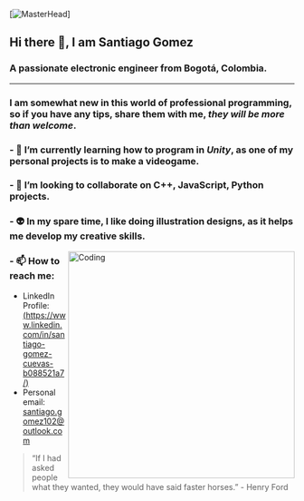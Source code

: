 [![MasterHead](https://as1.ftcdn.net/v2/jpg/02/21/97/86/1000_F_221978639_EyPBA9tuscYhW6rhaO5EiVzdG8hvQSgV.jpg)]
## Hi there 👋, I am Santiago Gomez
### A passionate electronic engineer from Bogotá, Colombia.
___
### I am somewhat new in this world of professional programming, so if you have any tips, share them with me, *they will be more than welcome*.

### - 🌱 I’m currently learning how to program in *Unity*, as one of my personal projects is to make a videogame.  
### - 👯 I’m looking to collaborate on C++, JavaScript, Python projects.
### - 👽 In my spare time, I like doing illustration designs, as it helps me develop my creative skills.
<img align="right" alt="Coding" width="400" src="https://pbs.twimg.com/media/GLY10UrXMAAfIjR?format=jpg&name=4096x4096">

### - 📫 How to reach me:  
- LinkedIn Profile: [(https://www.linkedin.com/in/santiago-gomez-cuevas-b088521a7/)](https://www.linkedin.com/in/santiago-gomez-cuevas-b088521a7/)
- Personal email: santiago.gomez102@outlook.com

> “If I had asked people what they wanted, they would have said faster horses.”  - Henry Ford
